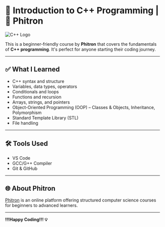 # 📘 Introduction to C++ Programming | 🚀 Phitron

![C++ Logo](https://upload.wikimedia.org/wikipedia/commons/1/18/ISO_C%2B%2B_Logo.svg)

This is a beginner-friendly course by **Phitron** that covers the fundamentals of **C++ programming**. It's perfect for anyone starting their coding journey.

---

## ✅ What I Learned

* C++ syntax and structure
* Variables, data types, operators
* Conditionals and loops
* Functions and recursion
* Arrays, strings, and pointers
* Object-Oriented Programming (OOP) – Classes & Objects, Inheritance, Polymorphism
* Standard Template Library (STL)
* File handling

---

## 🛠️ Tools Used

* VS Code
* GCC/G++ Compiler
* Git & GitHub

---


## 🌐 About Phitron

[Phitron](https://phitron.io) is an online platform offering structured computer science courses for beginners to advanced learners.

---

**!!!Happy Coding!!! 💡**

